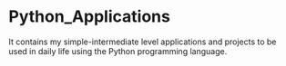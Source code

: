# Python_Applications
It contains my simple-intermediate level applications and projects to be used in daily life using the Python programming language.
